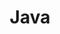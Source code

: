 ---
title: Java
description: 让我们将事前的忧虑，换为事前的思考和计划吧！
image: category/java.png

# Badge style
style:
  background: "#0f3057"
  color: "#e7d9a6"
---